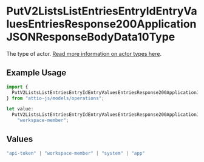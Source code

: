 # PutV2ListsListEntriesEntryIdEntryValuesEntriesResponse200ApplicationJSONResponseBodyData10Type

The type of actor. [Read more information on actor types here](/docs/actors).

## Example Usage

```typescript
import {
  PutV2ListsListEntriesEntryIdEntryValuesEntriesResponse200ApplicationJSONResponseBodyData10Type,
} from "attio-js/models/operations";

let value:
  PutV2ListsListEntriesEntryIdEntryValuesEntriesResponse200ApplicationJSONResponseBodyData10Type =
    "workspace-member";
```

## Values

```typescript
"api-token" | "workspace-member" | "system" | "app"
```